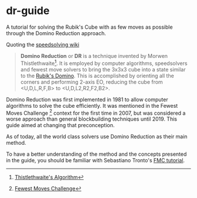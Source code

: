 # dr-guide
A tutorial for solving the Rubik's Cube with as few moves as possible through the Domino Reduction approach.

Quoting the [speedsolving wiki](https://www.speedsolving.com/wiki/index.php/Domino_Reduction)
> **Domino Reduction** or **DR** is a technique invented by Morwen Thistlethwaite[^1]. It is employed by computer algorithms, speedsolvers and fewest move solvers to bring the 3x3x3 cube into a state similar to the [Rubik's Domino](https://www.speedsolving.com/wiki/index.php/Rubik%27s_Domino). This is accomplished by orienting all the corners and performing 2-axis EO, reducing the cube from <U,D,L,R,F,B> to <U,D,L2,R2,F2,B2>.

Domino Reduction was first implemented in 1981 to allow computer algorithms to solve the cube efficiently. It was mentioned in the Fewest Moves Challenge [^2] context for the first time in 2007, but was considered a worse approach than general blockbuilding techniques until 2019. This guide aimed at changing that preconception. 

As of today, all the world class solvers use Domino Reduction as their main method.

To have a better understanding of the method and the concepts presented in the guide, you should be familiar with Sebastiano Tronto's [FMC tutorial](https://fmcsolves.cubing.net/).

[^1]: [Thistlethwaite's Algorithm](https://www.speedsolving.com/wiki/index.php/Thistlethwaite%27s_algorithm)
[^2]: [Fewest Moves Challenge](https://www.speedsolving.com/wiki/index.php/Fewest_Moves_Challenge)


